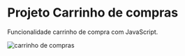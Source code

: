 # Projeto Carrinho de compras
Funcionalidade carrinho de compra com JavaScript.

![carrinho de compras](./images/telagif.gif)